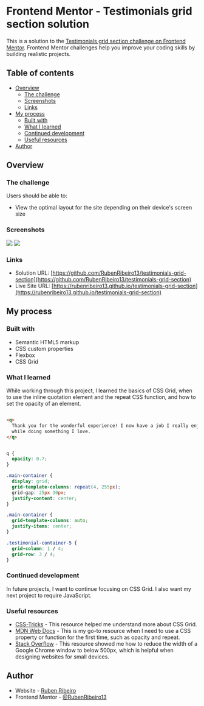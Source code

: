 # Frontend Mentor - Testimonials grid section solution

This is a solution to the [Testimonials grid section challenge on Frontend Mentor](https://www.frontendmentor.io/challenges/testimonials-grid-section-Nnw6J7Un7). Frontend Mentor challenges help you improve your coding skills by building realistic projects. 

## Table of contents

- [Overview](#overview)
  - [The challenge](#the-challenge)
  - [Screenshots](#screenshots)
  - [Links](#links)
- [My process](#my-process)
  - [Built with](#built-with)
  - [What I learned](#what-i-learned)
  - [Continued development](#continued-development)
  - [Useful resources](#useful-resources)
- [Author](#author)

## Overview

### The challenge

Users should be able to:

- View the optimal layout for the site depending on their device's screen size

### Screenshots

![](screenshots/screenshot-desktop.jpg)
![](screenshots/screenshot-mobile.jpg)

### Links

- Solution URL: [https://github.com/RubenRibeiro13/testimonials-grid-section](https://github.com/RubenRibeiro13/testimonials-grid-section)
- Live Site URL: [https://rubenribeiro13.github.io/testimonials-grid-section](https://rubenribeiro13.github.io/testimonials-grid-section)

## My process

### Built with

- Semantic HTML5 markup
- CSS custom properties
- Flexbox
- CSS Grid

### What I learned

While working through this project, I learned the basics of CSS Grid, when to use the inline quotation element and the repeat CSS function, and how to set the opacity of an element.

```html

<q>
  Thank you for the wonderful experience! I now have a job I really enjoy, and make a good living
  while doing something I love.
</q>

```

```css

q {
  opacity: 0.7;
}

.main-container {
  display: grid;
  grid-template-columns: repeat(4, 255px);
  grid-gap: 25px 30px;
  justify-content: center;
}

.main-container {
  grid-template-columns: auto;
  justify-items: center;
}

.testimonial-container-5 {
  grid-column: 1 / 4;
  grid-row: 3 / 4;
}

```

### Continued development

In future projects, I want to continue focusing on CSS Grid. I also want my next project to require JavaScript.

### Useful resources

- [CSS-Tricks](https://css-tricks.com) - This resource helped me understand more about CSS Grid.
- [MDN Web Docs](https://developer.mozilla.org) - This is my go-to resource when I need to use a CSS property or function for the first time, such as opacity and repeat.
- [Stack Overflow](https://stackoverflow.com) - This resource showed me how to reduce the width of a Google Chrome window to below 500px, which is helpful when designing websites for small devices.

## Author

- Website - [Ruben Ribeiro](https://rubenribeiro13.github.io/my-site)
- Frontend Mentor - [@RubenRibeiro13](https://www.frontendmentor.io/profile/RubenRibeiro13)

